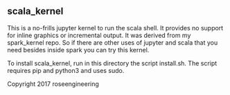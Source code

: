 
## scala\_kernel

This is a no-frills jupyter kernel to run the scala shell.  It provides no support
for inline graphics or incremental output.  It was derived from my spark\_kernel
repo.  So if there are other uses of jupyter and scala that you need besides inside spark 
you can try this kernel.

To install scala\_kernel, run in this directory the script install.sh.
The script requires pip and python3 and uses sudo.

Copyright 2017 roseengineering
